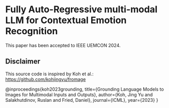 # Fully Auto-Regressive multi-modal LLM for Contextual Emotion Recognition

This paper has been accepted to IEEE UEMCON 2024.

## Disclaimer
This source code is inspired by Koh et al.:
https://github.com/kohjingyu/fromage

@inproceedings{koh2023grounding,
  title={Grounding Language Models to Images for Multimodal Inputs and Outputs},
  author={Koh, Jing Yu and Salakhutdinov, Ruslan and Fried, Daniel},
  journal={ICML},
  year={2023}
}
